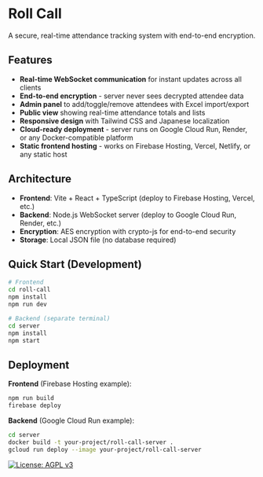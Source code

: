 # Roll Call

A secure, real-time attendance tracking system with end-to-end encryption.

## Features

- **Real-time WebSocket communication** for instant updates across all clients
- **End-to-end encryption** - server never sees decrypted attendee data
- **Admin panel** to add/toggle/remove attendees with Excel import/export
- **Public view** showing real-time attendance totals and lists
- **Responsive design** with Tailwind CSS and Japanese localization
- **Cloud-ready deployment** - server runs on Google Cloud Run, Render, or any Docker-compatible platform
- **Static frontend hosting** - works on Firebase Hosting, Vercel, Netlify, or any static host

## Architecture

- **Frontend**: Vite + React + TypeScript (deploy to Firebase Hosting, Vercel, etc.)
- **Backend**: Node.js WebSocket server (deploy to Google Cloud Run, Render, etc.)
- **Encryption**: AES encryption with crypto-js for end-to-end security
- **Storage**: Local JSON file (no database required)

## Quick Start (Development)

```bash
# Frontend
cd roll-call
npm install
npm run dev

# Backend (separate terminal)
cd server
npm install
npm start
```

## Deployment

**Frontend** (Firebase Hosting example):
```bash
npm run build
firebase deploy
```

**Backend** (Google Cloud Run example):
```bash
cd server
docker build -t your-project/roll-call-server .
gcloud run deploy --image your-project/roll-call-server
```

[![License: AGPL v3](https://img.shields.io/badge/License-AGPL_v3-blue.svg)](https://www.gnu.org/licenses/agpl-3.0)